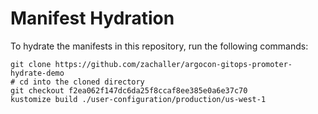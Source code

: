# Manifest Hydration

To hydrate the manifests in this repository, run the following commands:

```shell
git clone https://github.com/zachaller/argocon-gitops-promoter-hydrate-demo
# cd into the cloned directory
git checkout f2ea062f147dc6da25f8ccaf8ee385e0a6e37c70
kustomize build ./user-configuration/production/us-west-1
```
